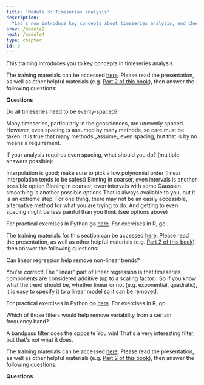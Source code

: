 ```yaml
---
title: 'Module 3: Timeseries analysis'
description:
  "Let's now introduce key concepts about timeseries analysis, and check that you have understood them, before moving on to practicums."
prev: /module2
next: /module4
type: chapter
id: 3
---
```


<exercise id="1" title="Timeseries Anatomy">

This training introduces you to key concepts in timeseries analysis.

The training materials can be accessed [here](https://figshare.com/ndownloader/files/46758307). Please read the presentation, as well as other helpful materials (e.g. [Part 2 of this book](https://figshare.com/articles/book/Data_Analysis_in_the_Earth_Environmental_Sciences/1014336)), then answer the following questions:

**Questions**

Do all timeseries need to be evenly-spaced?

<choice id="03-01">
<opt text="No", correct="true">
Many timeseries, particularly in the geosciences, are unevenly spaced. However, even spacing is assumed by many methods, so care must be taken.
</opt>
<opt text="Yes">
It is true that many methods _assume_ even spacing, but that is by no means a requirement. </opt>
</choice>

If your analysis requires even spacing, what should you do? (multiple answers possible):

<choice id="03-02">
<opt text="Interpolation", correct="true">
Interpolation is good; make sure to pick a low polynomial order (linear interpolation tends to be safest)
</opt>
<opt text="Binning", correct="true">
Binning in coarser, even intervals is another possible option
</opt>
<opt text="Gaussian kernel", correct="true">
Binning in coarser, even intervals with some Gaussian smoothing is another possible options
</opt>
<opt text="Change analysis methods">
That is always available to you, but it is an extreme step. For one thing, there may not be an easily accessible, alternative method for what you are trying to do. And getting to even spacing might be less painful than you think (see options above)
</opt>
</choice>

For practical exercises in Python go [here](http://linked.earth/PyRATES_practicums_py/notebooks/Intro_Mauna_Loa.html). For exercises in R, go ...

</exercise>

<exercise id="2" title="Data Processing">

The training materials for this section can be accessed [here](https://figshare.com/ndownloader/files/46758307). Please read the presentation, as well as other helpful materials (e.g. [Part 2 of this book](https://figshare.com/articles/book/Data_Analysis_in_the_Earth_Environmental_Sciences/1014336)), then answer the following questions:

Can linear regression help remove non-linear trends?

<choice id="03-03">
<opt text="Yes", correct="true">
You're correct!
</opt>
<opt text="No">
The "linear" part of linear regression is that timeseries components are considered additive (up to a scaling factor). So if you know what the trend should be, whether linear or not (e.g. exponential, quadratic), it is easy to specify it to a linear model so it can be removed.
</opt>
</choice>

For practical exercises in Python go [here](http://linked.earth/PyRATES_practicums_py/notebooks/signal_processing.html). For exercises in R, go ...


Which of those filters would help remove variability from a certain frequency band?

<choice id="03-04">
<opt text="Bandpass filter">
A bandpass filter does the opposite
 </opt>
<opt text="Notch filter", correct="true">
You win!
</opt>
<opt text="Wiener filter">
That's a very interesting filter, but that's not what it does.
</opt>
</choice>

</exercise>

<exercise id="3" title="Measures of Association">

The training materials can be accessed [here](https://figshare.com/ndownloader/files/46731670). Please read the presentation, as well as other helpful materials (e.g. [Part 2 of this book](https://figshare.com/articles/book/Data_Analysis_in_the_Earth_Environmental_Sciences/1014336)), then answer the following questions:

**Questions**

</exercise>


<exercise id="4" title="Spectral Analysis">

</exercise>

<exercise id="5" title="Wavelet Analysis">

</exercise>
